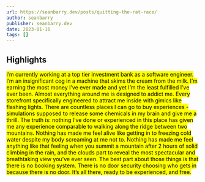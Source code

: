 ```yaml
---
url: https://seanbarry.dev/posts/quitting-the-rat-race/
author: seanbarry
publisher: seanbarry.dev
date: 2023-01-16
tags: []
---
```


## Highlights
<mark>I’m currently working at a top tier investment bank as a software engineer. I’m an insignificant cog in a machine that skims the cream from the milk. I’m earning the most money I’ve ever made and yet I’m the least fulfilled I’ve ever been. Almost everything around me is designed to addict me. Every storefront specifically engineered to attract me inside with gimics like flashing lights. There are countless places I can go to buy experiences - simulations supposed to release some chemicals in my brain and give me a thrill. The truth is: nothing I’ve done or experienced in this place has given me any experience comparable to walking along the ridge between two mountains. Nothing has made me feel alive like getting in to freezing cold water despite my body screaming at me not to. Nothing has made me feel anything like that feeling when you summit a mountain after 2 hours of solid climbing in the rain, and the clouds part to reveal the most spectacular and breathtaking view you’ve ever seen. The best part about those things is that there is no booking system. There is no door security choosing who gets in because there is no door. It’s all there, ready to be experienced, and free.</mark>

